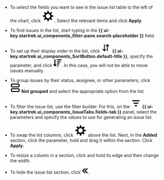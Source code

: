 * To select the fields you want to see in the issue list table to the left of the chart, click ![](../../_assets/tracker/svg/settings-old.svg). Select the relevant items and click **Apply**.

* To find issues in the list, start typing in the **{{ ui-key.startrek.ui_components_filter-pane.search-placeholder }}** field.

* To set up their display order in the list, click ![](../../_assets/tracker/svg/sorting.svg)&nbsp;**{{ ui-key.startrek.ui_components_SortButton.default-title }}**, specify the parameter, and click ![](../../_assets/tracker/svg/new-first.svg). In this case, you will not be able to move issues manually.

* To group issues by their status, assignee, or other parameters, click ![](../../_assets/tracker/svg/group.svg)&nbsp;**Not grouped** and select the appropriate option from the list.

* To filter the issue list, use the filter builder. For this, on the ![](../../_assets/tracker/svg/filter.svg)&nbsp;**{{ ui-key.startrek.ui_components_IssueTabs.fields-tab }}** panel, select the parameters and specify the values to use for generating an issue list.

* To swap the list columns, click ![](../../_assets/tracker/svg/settings-old.svg) above the list. Next, in the **Added** section, click the parameter, hold and drag it within the section. Click **Apply**.

* To resize a column in a section, click and hold its edge and then change the width.

* To hide the issue list section, click ![](../../_assets/tracker/svg/close-block.svg).